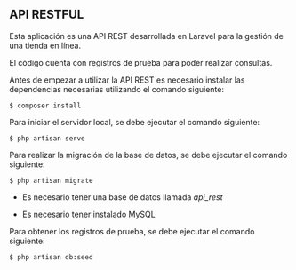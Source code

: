 ## API RESTFUL

Esta aplicación es una API REST desarrollada en Laravel para la gestión de una tienda en línea.

El código cuenta con registros de prueba para poder realizar consultas.

Antes de empezar a utilizar la API REST es necesario instalar las dependencias necesarias utilizando el comando siguiente:

``$ composer install``

Para iniciar el servidor local, se debe ejecutar el comando siguiente:

``$ php artisan serve``

Para realizar la migración de la base de datos, se debe ejecutar el comando siguiente:

``$ php artisan migrate``

* Es necesario tener una base de datos llamada *api_rest*

* Es necesario tener instalado MySQL

Para obtener los registros de prueba, se debe ejecutar el comando siguiente:

``$ php artisan db:seed``
